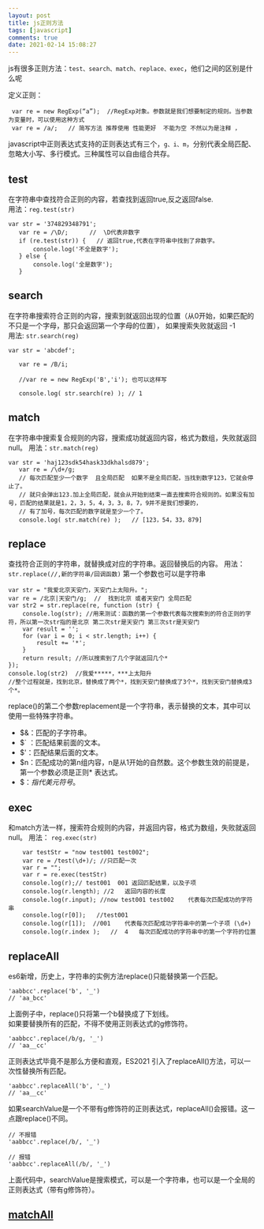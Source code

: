 ```yaml
---
layout: post
title: js正则方法
tags: [javascript]
comments: true
date: 2021-02-14 15:08:27
---
```


js有很多正则方法：`test、search、match、replace、exec`，他们之间的区别是什么呢

<!-- more -->

定义正则：
```
 var re = new RegExp(“a”);  //RegExp对象。参数就是我们想要制定的规则。当参数为变量时，可以使用这种方式
 var re = /a/;   // 简写方法 推荐使用 性能更好  不能为空 不然以为是注释 ，
```

javascript中正则表达式支持的正则表达式有三个，`g、i、m`，分别代表全局匹配、忽略大小写、多行模式。三种属性可以自由组合共存。

## test
在字符串中查找符合正则的内容，若查找到返回true,反之返回false.  
用法：`reg.test(str)`
```
var str = '374829348791';
   var re = /\D/;      //  \D代表非数字
   if (re.test(str)) {   // 返回true,代表在字符串中找到了非数字。
       console.log('不全是数字');
   } else {
       console.log('全是数字');
   }
```

## search
在字符串搜索符合正则的内容，搜索到就返回出现的位置（从0开始，如果匹配的不只是一个字母，那只会返回第一个字母的位置）， 如果搜索失败就返回 -1  
用法: `str.search(reg)`
```
var str = 'abcdef';

   var re = /B/i;

   //var re = new RegExp('B','i'); 也可以这样写

   console.log( str.search(re) ); // 1
```

## match
在字符串中搜索复合规则的内容，搜索成功就返回内容，格式为数组，失败就返回null。
用法：`str.match(reg)`
```
var str = 'haj123sdk54hask33dkhalsd879';
   var re = /\d+/g;   
   // 每次匹配至少一个数字  且全局匹配  如果不是全局匹配，当找到数字123，它就会停止了。
   // 就只会弹出123.加上全局匹配，就会从开始到结束一直去搜索符合规则的。如果没有加号，匹配的结果就是1，2，3，5，4，3，3，8，7，9并不是我们想要的，
   // 有了加号，每次匹配的数字就是至少一个了。
   console.log( str.match(re) );   // [123，54，33，879]
```

## replace
查找符合正则的字符串，就替换成对应的字符串。返回替换后的内容。
用法： `str.replace(//,新的字符串/回调函数)`
第一个参数也可以是字符串

```
var str = "我爱北京天安门，天安门上太阳升。";
var re = /北京|天安门/g;  //  找到北京 或者天安门 全局匹配
var str2 = str.replace(re, function (str) {
    console.log(str); //用来测试：函数的第一个参数代表每次搜索到的符合正则的字符，所以第一次str指的是北京 第二次str是天安门 第三次str是天安门
    var result = '';
    for (var i = 0; i < str.length; i++) {
        result += '*';
    }
    return result; //所以搜索到了几个字就返回几个*
});
console.log(str2)  //我爱*****，***上太阳升
//整个过程就是，找到北京，替换成了两个*，找到天安门替换成了3个*，找到天安门替换成3个*。

```
replace()的第二个参数replacement是一个字符串，表示替换的文本，其中可以使用一些特殊字符串。
* $&：匹配的子字符串。
* $` ：匹配结果前面的文本。
* $'：匹配结果后面的文本。
* $n：匹配成功的第n组内容，n是从1开始的自然数。这个参数生效的前提是，第一个参数必须是正则* 表达式。
* $$：指代美元符号$。

## exec
和match方法一样，搜索符合规则的内容，并返回内容，格式为数组，失败就返回null。
用法： `reg.exec(str)`
```
    var testStr = "now test001 test002";
    var re = /test(\d+)/; //只匹配一次
    var r = "";
    var r = re.exec(testStr)
    console.log(r);// test001  001 返回匹配结果，以及子项
    console.log(r.length); //2   返回内容的长度
    console.log(r.input); //now test001 test002    代表每次匹配成功的字符串
    console.log(r[0]);   //test001
    console.log(r[1]);  //001    代表每次匹配成功字符串中的第一个子项 (\d+)
    console.log(r.index );   //  4   每次匹配成功的字符串中的第一个字符的位置

```

## replaceAll
es6新增，历史上，字符串的实例方法replace()只能替换第一个匹配。
```
'aabbcc'.replace('b', '_')
// 'aa_bcc'
```
上面例子中，replace()只将第一个b替换成了下划线。  
如果要替换所有的匹配，不得不使用正则表达式的g修饰符。
```
'aabbcc'.replace(/b/g, '_')
// 'aa__cc'
```
正则表达式毕竟不是那么方便和直观，ES2021 引入了replaceAll()方法，可以一次性替换所有匹配。
```
'aabbcc'.replaceAll('b', '_')
// 'aa__cc'

```
如果searchValue是一个不带有g修饰符的正则表达式，replaceAll()会报错。这一点跟replace()不同。
```
// 不报错
'aabbcc'.replace(/b/, '_')

// 报错
'aabbcc'.replaceAll(/b/, '_')
```
上面代码中，searchValue是搜索模式，可以是一个字符串，也可以是一个全局的正则表达式（带有g修饰符）。

## [matchAll](https://es6.ruanyifeng.com/#docs/regex#String-prototype-matchAll)

